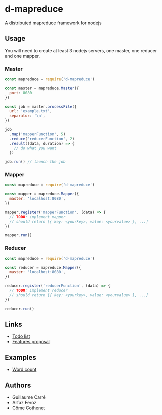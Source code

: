 # d-mapreduce
A distributed mapreduce framework for nodejs

## Usage

You will need to create at least 3 nodejs servers, one master, one reducer and one mapper.

### Master

```javascript
const mapreduce = require('d-mapreduce')

const master = mapreduce.Master({
  port: 8080
})

const job = master.processFile({
  url: 'example.txt',
  separator: '\n',
})

job
  .map('mapperFunction', 5)
  .reduce('reducerFunction', 2)
  .result((data, duration) => {
    // do what you want
  })

job.run() // launch the job
```

### Mapper
```javascript
const mapreduce = require('d-mapreduce')

const mapper = mapreduce.Mapper({
  master: 'localhost:8080',
})

mapper.register('mapperFunction', (data) => {
  // TODO: implement mapper
  // should return [{ key: <yourkey>, value: <yourvalue> }, ...]
})

mapper.run()
```

### Reducer
```javascript
const mapreduce = require('d-mapreduce')

const reducer = mapreduce.Mapper({
  master: 'localhost:8080',
})

reducer.register('reducerFunction', (data) => {
  // TODO: implement reducer
  // should return [{ key: <yourkey>, value: <yourvalue> }, ...]
})

reducer.run()
```

## Links
- [Todo list](TODO.md)
- [Features proposal](PROPOSAL.md)

## Examples
- [Word count](examples/wordcount)

## Authors
- Guillaume Carré
- Arfaz Feroz
- Côme Cothenet
